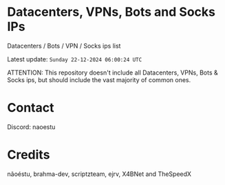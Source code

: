 # Datacenters, VPNs, Bots and Socks IPs
 
Datacenters / Bots / VPN / Socks ips list

Latest update: `Sunday 22-12-2024 06:00:24 UTC` 

ATTENTION: This repository doesn't include all Datacenters, VPNs, Bots & Socks ips, 
but should include the vast majority of common ones.

# Contact
Discord: naoestu

# Credits
nãoéstu, brahma-dev, scriptzteam, ejrv, X4BNet and TheSpeedX
